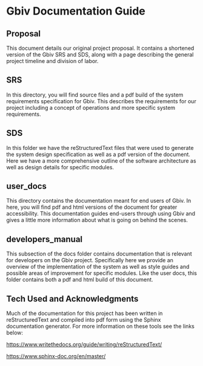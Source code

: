# Gbiv Documentation Guide


## Proposal

This document details our original project proposal. It contains a shortened version of the Gbiv SRS and SDS, along with a page describing the general project timeline and division of labor.


## SRS

In this directory, you will find source files and a pdf build of the system requirements specification for Gbiv. This describes the requirements for our project including a concept of operations and more specific system requirements.


## SDS

In this folder we have the reStructuredText files that were used to generate the system design specification as well as a pdf version of the document. Here we have a more comprehensive outline of the software architecture as well as design details for specific modules.

## user_docs

This directory contains the documentation meant for end users of Gbiv. In here, you will find pdf and html versions of the document for greater accessibility. This documentation guides end-users through using Gbiv and gives a little more information about what is going on behind the scenes.

## developers_manual

This subsection of the docs folder contains documentation that is relevant for developers on the Gbiv project. Specifically here we provide an overview of the implementation of the system as well as style guides and possible areas of improvement for specific modules. Like the user docs, this folder contains both a pdf and html build of this document.


## Tech Used and Acknowledgments

Much of the documentation for this project has been written in reStructuredText and compiled into pdf form using the Sphinx documentation generator. For more information on these tools see the links below:


https://www.writethedocs.org/guide/writing/reStructuredText/

https://www.sphinx-doc.org/en/master/